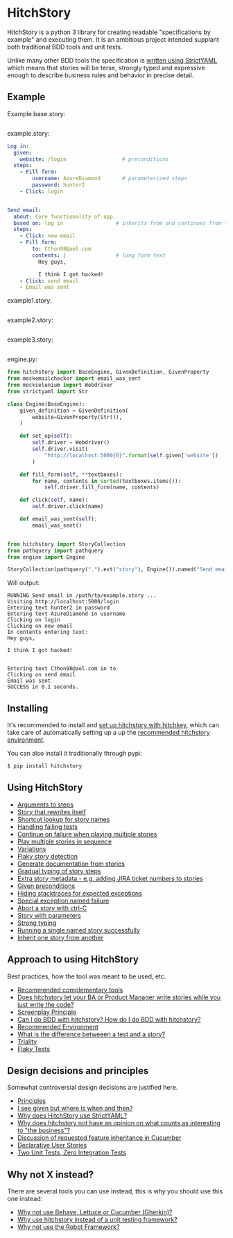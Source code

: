 # HitchStory


HitchStory is a python 3 library for creating readable "specifications by example" and executing
them. It is an ambitious project intended supplant both traditional BDD tools and unit tests.

Unlike many other BDD tools the specification is [written using StrictYAML](https://hitchdev.com/hitchstory/why/strictyaml) which
means that stories will be terse, strongly typed and expressive enough to describe business
rules and behavior in precise detail.


## Example






Example base.story:

```yaml

```


example.story:

```yaml
Log in:
  given:
    website: /login                  # preconditions
  steps:
    - Fill form:
        username: AzureDiamond       # parameterized steps
        password: hunter2
    - Click: login


Send email:
  about: Core functionality of app.
  based on: log in                 # inherits from and continues from test above
  steps:
    - Click: new email
    - Fill form:
        to: Cthon98@aol.com
        contents: |                # long form text
          Hey guys,

          I think I got hacked!
    - Click: send email
    - Email was sent

```


example1.story:

```yaml

```


example2.story:

```yaml

```


example3.story:

```yaml

```



engine.py:

```python
from hitchstory import BaseEngine, GivenDefinition, GivenProperty
from mockemailchecker import email_was_sent
from mockselenium import Webdriver
from strictyaml import Str

class Engine(BaseEngine):
    given_definition = GivenDefinition(
        website=GivenProperty(Str()),
    )

    def set_up(self):
        self.driver = Webdriver()
        self.driver.visit(
            "http://localhost:5000{0}".format(self.given['website'])
        )

    def fill_form(self, **textboxes):
        for name, contents in sorted(textboxes.items()):
            self.driver.fill_form(name, contents)

    def click(self, name):
        self.driver.click(name)

    def email_was_sent(self):
        email_was_sent()

```



```python

```






```python
from hitchstory import StoryCollection
from pathquery import pathquery
from engine import Engine

StoryCollection(pathquery(".").ext("story"), Engine()).named("Send email").play()

```

Will output:
```
RUNNING Send email in /path/to/example.story ...
Visiting http://localhost:5000/login
Entering text hunter2 in password
Entering text AzureDiamond in username
Clicking on login
Clicking on new email
In contents entering text:
Hey guys,

I think I got hacked!


Entering text Cthon98@aol.com in to
Clicking on send email
Email was sent
SUCCESS in 0.1 seconds.
```












## Installing

It's recommended to install and [set up hitchstory with hitchkey](https://hitchdev.com/hitchstory/setup-with-hitchkey), which can take care of automatically
setting up a up the [recommended hitchstory environment](https://hitchdev.com/hitchstory/approach/recommended-environment).

You can also install it traditionally through pypi:

```bash
$ pip install hitchstory
```


## Using HitchStory

- [Arguments to steps](https://hitchdev.com/hitchstory/using/alpha/steps-and-step-arguments)
- [Story that rewrites itself](https://hitchdev.com/hitchstory/using/alpha/rewrite-story)
- [Shortcut lookup for story names](https://hitchdev.com/hitchstory/using/alpha/shortcut-lookup)
- [Handling failing tests](https://hitchdev.com/hitchstory/using/alpha/failing-tests)
- [Continue on failure when playing multiple stories](https://hitchdev.com/hitchstory/using/alpha/continue-on-failure)
- [Play multiple stories in sequence](https://hitchdev.com/hitchstory/using/alpha/play-multiple-stories)
- [Variations](https://hitchdev.com/hitchstory/using/alpha/variations)
- [Flaky story detection](https://hitchdev.com/hitchstory/using/alpha/flaky-story-detection)
- [Generate documentation from stories](https://hitchdev.com/hitchstory/using/alpha/generate-documentation)
- [Gradual typing of story steps](https://hitchdev.com/hitchstory/using/alpha/gradual-typing)
- [Extra story metadata - e.g. adding JIRA ticket numbers to stories](https://hitchdev.com/hitchstory/using/alpha/metadata)
- [Given preconditions](https://hitchdev.com/hitchstory/using/alpha/given)
- [Hiding stacktraces for expected exceptions](https://hitchdev.com/hitchstory/using/alpha/expected-exceptions)
- [Special exception named failure](https://hitchdev.com/hitchstory/using/alpha/special-failure-exception)
- [Abort a story with ctrl-C](https://hitchdev.com/hitchstory/using/alpha/aborting)
- [Story with parameters](https://hitchdev.com/hitchstory/using/alpha/parameterized-stories)
- [Strong typing](https://hitchdev.com/hitchstory/using/alpha/strong-typing)
- [Running a single named story successfully](https://hitchdev.com/hitchstory/using/alpha/run-single-named-story)
- [Inherit one story from another](https://hitchdev.com/hitchstory/using/alpha/inheritance)



## Approach to using HitchStory

Best practices, how the tool was meant to be used, etc.

- [Recommended complementary tools](https://hitchdev.com/hitchstory/approach/complementary-tools)
- [Does hitchstory let your BA or Product Manager write stories while you just write the code?](https://hitchdev.com/hitchstory/approach/human-writable)
- [Screenplay Principle](https://hitchdev.com/hitchstory/approach/screenplay-principle)
- [Can I do BDD with hitchstory? How do I do BDD with hitchstory?](https://hitchdev.com/hitchstory/approach/bdd)
- [Recommended Environment](https://hitchdev.com/hitchstory/approach/recommended-environment)
- [What is the difference betweeen a test and a story?](https://hitchdev.com/hitchstory/approach/test-or-story)
- [Triality](https://hitchdev.com/hitchstory/approach/triality)
- [Flaky Tests](https://hitchdev.com/hitchstory/approach/flaky-tests)


## Design decisions and principles

Somewhat controversial design decisions are justified here.

- [Principles](https://hitchdev.com/hitchstory/why/principles)
- [I see given but where is when and then?](https://hitchdev.com/hitchstory/why/given-when-then)
- [Why does HitchStory use StrictYAML?](https://hitchdev.com/hitchstory/why/strictyaml)
- [Why does hitchstory not have an opinion on what counts as interesting to "the business"?](https://hitchdev.com/hitchstory/why/interesting-to-the-business)
- [Discussion of requested feature inheritance in Cucumber](https://hitchdev.com/hitchstory/why/inheritance)
- [Declarative User Stories](https://hitchdev.com/hitchstory/why/declarative)
- [Two Unit Tests, Zero Integration Tests](https://hitchdev.com/hitchstory/why/2-unit-tests-0-integration-tests)


## Why not X instead?

There are several tools you can use instead, this is why you should use this one instead:

- [Why not use Behave, Lettuce or Cucumber (Gherkin)?](https://hitchdev.com/hitchstory/why-not/gherkin)
- [Why use hitchstory instead of a unit testing framework?](https://hitchdev.com/hitchstory/why-not/unit-test)
- [Why not use the Robot Framework?](https://hitchdev.com/hitchstory/why-not/robot)
